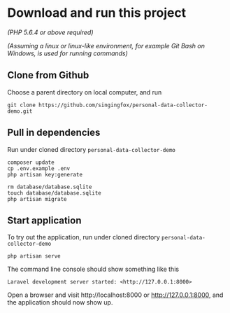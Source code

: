 # Download and run this project

_(PHP 5.6.4 or above required)_

_(Assuming a linux or linux-like environment, for example Git Bash on Windows, is used for running commands)_

## Clone from Github

Choose a parent directory on local computer, and run 

```
git clone https://github.com/singingfox/personal-data-collector-demo.git
```

## Pull in dependencies

Run under cloned directory ```personal-data-collector-demo```

```
composer update
cp .env.example .env
php artisan key:generate

rm database/database.sqlite
touch database/database.sqlite
php artisan migrate
```

## Start application

To try out the application, run under cloned directory ```personal-data-collector-demo```

```
php artisan serve
```

The command line console should show something like this

```
Laravel development server started: <http://127.0.0.1:8000>
```

Open a browser and visit http://localhost:8000 or http://127.0.0.1:8000, and the application should now show up.
